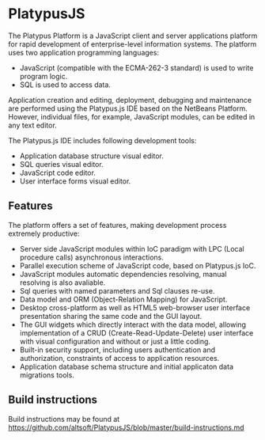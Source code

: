 # PlatypusJS
The Platypus Platform is a JavaScript client and server applications platform for rapid development of enterprise-level information systems.
The platform uses two application programming languages:
* JavaScript (compatible with the ECMA-262-3 standard) is used to write program logic.
* SQL is used to access data.

Application creation and editing, deployment, debugging and maintenance are performed using the Platypus.js IDE based on the NetBeans Platform. However, individual files, for example, JavaScript modules, can be edited in any text editor.

The Platypus.js IDE includes following development tools:

* Application database structure visual editor.
* SQL queries visual editor.
* JavaScript code editor.
* User interface forms visual editor.

## Features
The platform offers a set of features, making development process extremely productive:
* Server side JavaScript modules within IoC paradigm with LPC (Local procedure calls) asynchronous interactions.
* Parallel execution scheme of JavaScript code, based on Platypus.js IoC.
* JavaScript modules automatic dependencies resolving, manual resolving is also avaliable.
* Sql queries with named parameters and Sql clauses re-use.
* Data model and ORM (Object-Relation Mapping) for JavaScript.
* Desktop cross-platform as well as HTML5 web-browser user interface presentation sharing the same code and the GUI layout.
* The GUI widgets which directly interact with the data model, allowing implementation of a CRUD (Create-Read-Update-Delete) user interface with visual configuration and without or just a little coding.
* Built-in security support, including users authentication and authorization, constraints of access to application resources.
* Application database schema structure and initial applicaton data migrations tools.

## Build instructions
Build instructions may be found at https://github.com/altsoft/PlatypusJS/blob/master/build-instructions.md
